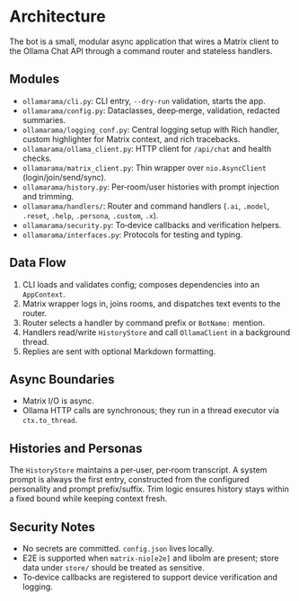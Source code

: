# Architecture

The bot is a small, modular async application that wires a Matrix client to the Ollama Chat API through a command router and stateless handlers.

## Modules

- `ollamarama/cli.py`: CLI entry, `--dry-run` validation, starts the app.
- `ollamarama/config.py`: Dataclasses, deep‑merge, validation, redacted summaries.
- `ollamarama/logging_conf.py`: Central logging setup with Rich handler, custom highlighter for Matrix context, and rich tracebacks.
- `ollamarama/ollama_client.py`: HTTP client for `/api/chat` and health checks.
- `ollamarama/matrix_client.py`: Thin wrapper over `nio.AsyncClient` (login/join/send/sync).
- `ollamarama/history.py`: Per‑room/user histories with prompt injection and trimming.
- `ollamarama/handlers/`: Router and command handlers (`.ai`, `.model`, `.reset`, `.help`, `.persona`, `.custom`, `.x`).
- `ollamarama/security.py`: To‑device callbacks and verification helpers.
- `ollamarama/interfaces.py`: Protocols for testing and typing.

## Data Flow

1. CLI loads and validates config; composes dependencies into an `AppContext`.
2. Matrix wrapper logs in, joins rooms, and dispatches text events to the router.
3. Router selects a handler by command prefix or `BotName:` mention.
4. Handlers read/write `HistoryStore` and call `OllamaClient` in a background thread.
5. Replies are sent with optional Markdown formatting.

## Async Boundaries

- Matrix I/O is async.
- Ollama HTTP calls are synchronous; they run in a thread executor via `ctx.to_thread`.

## Histories and Personas

The `HistoryStore` maintains a per‑user, per‑room transcript. A system prompt is always the first entry, constructed from the configured personality and prompt prefix/suffix. Trim logic ensures history stays within a fixed bound while keeping context fresh.

## Security Notes

- No secrets are committed. `config.json` lives locally.
- E2E is supported when `matrix-nio[e2e]` and libolm are present; store data under `store/` should be treated as sensitive.
- To‑device callbacks are registered to support device verification and logging.
